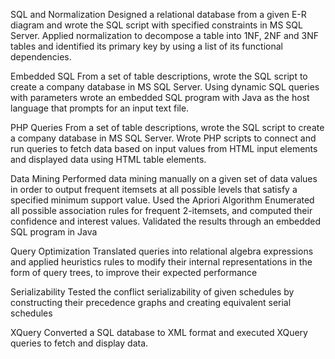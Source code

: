 SQL and NormalizationDesigned a relational database from a given E-R diagram and wrote the SQL script with specified constraints in MS SQL Server.Applied normalization to decompose a table into 1NF, 2NF and 3NF tables and identified its primary key by using a list of its functional dependencies. 
Embedded SQLFrom a set of table descriptions, wrote the SQL script to create a company database in MS SQL Server. Using dynamic SQL queries with parameters wrote an embedded SQL program with Java as the host language that prompts for an input text file.
PHP QueriesFrom a set of table descriptions, wrote the SQL script to create a company database in MS SQL Server. Wrote PHP scripts to connect and run queries to fetch data based on input values from HTML input elements and displayed data using HTML table elements.
Data MiningPerformed data mining manually on a given set of data values in order to output frequent itemsets at all possible levels that satisfy a specified minimum support value. Used the Apriori AlgorithmEnumerated all possible association rules for frequent 2-itemsets, and computed their confidence and interest values. Validated the results through an embedded SQL program in Java
Query OptimizationTranslated queries into relational algebra expressions and applied heuristics rules to modify their internal representations in the form of query trees, to improve their expected performance
SerializabilityTested the conflict serializability of given schedules by constructing their precedence graphs and creating equivalent serial schedules
XQueryConverted a SQL database to XML format and executed XQuery queries to fetch and display data. 